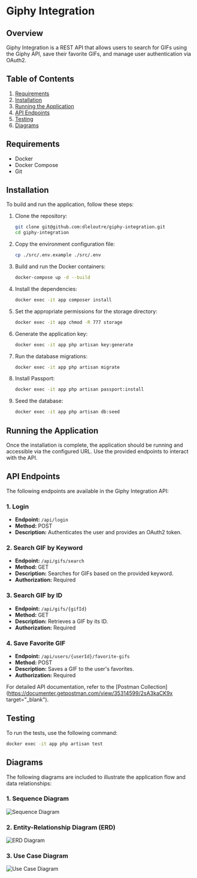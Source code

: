 # Giphy Integration

## Overview
Giphy Integration is a REST API that allows users to search for GIFs using the Giphy API, save their favorite GIFs, and manage user authentication via OAuth2.

## Table of Contents
1. [Requirements](#requirements)
2. [Installation](#installation)
3. [Running the Application](#running-the-application)
4. [API Endpoints](#api-endpoints)
5. [Testing](#testing)
6. [Diagrams](#diagrams)

## Requirements
- Docker
- Docker Compose
- Git

## Installation
To build and run the application, follow these steps:

1. Clone the repository:
    ```sh
    git clone git@github.com:dleloutre/giphy-integration.git
    cd giphy-integration
    ```

2. Copy the environment configuration file:
    ```sh
    cp ./src/.env.example ./src/.env
    ```

3. Build and run the Docker containers:
    ```sh
    docker-compose up -d --build
    ```

4. Install the dependencies:
    ```sh
    docker exec -it app composer install
    ```

5. Set the appropriate permissions for the storage directory:
    ```sh
    docker exec -it app chmod -R 777 storage
    ```

6. Generate the application key:
    ```sh
    docker exec -it app php artisan key:generate
    ```

7. Run the database migrations:
    ```sh
    docker exec -it app php artisan migrate
    ```

8. Install Passport:
    ```sh
    docker exec -it app php artisan passport:install
    ```

9. Seed the database:
    ```sh
    docker exec -it app php artisan db:seed
    ```

## Running the Application
Once the installation is complete, the application should be running and accessible via the configured URL. Use the provided endpoints to interact with the API.

## API Endpoints
The following endpoints are available in the Giphy Integration API:

### 1. Login
- **Endpoint:** `/api/login`
- **Method:** POST
- **Description:** Authenticates the user and provides an OAuth2 token.

### 2. Search GIF by Keyword
- **Endpoint:** `/api/gifs/search`
- **Method:** GET
- **Description:** Searches for GIFs based on the provided keyword.
- **Authorization:** Required

### 3. Search GIF by ID
- **Endpoint:** `/api/gifs/{gifId}`
- **Method:** GET
- **Description:** Retrieves a GIF by its ID.
- **Authorization:** Required

### 4. Save Favorite GIF
- **Endpoint:** `/api/users/{userId}/favorite-gifs`
- **Method:** POST
- **Description:** Saves a GIF to the user's favorites.
- **Authorization:** Required

For detailed API documentation, refer to the [Postman Collection](https://documenter.getpostman.com/view/35314599/2sA3kaCK9x target="_blank").

## Testing
To run the tests, use the following command:
```sh
docker exec -it app php artisan test
```

## Diagrams
The following diagrams are included to illustrate the application flow and data relationships:

### 1. Sequence Diagram
![Sequence Diagram](path/to/sequence-diagram.png)

### 2. Entity-Relationship Diagram (ERD)
![ERD Diagram](path/to/erd-diagram.png)

### 3. Use Case Diagram
![Use Case Diagram](path/to/use-case-diagram.png)
